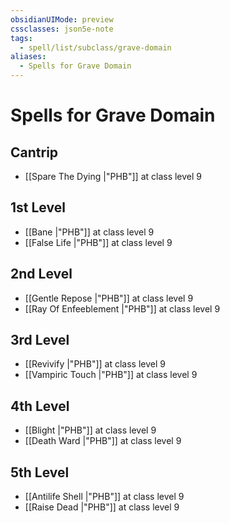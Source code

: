 ```yaml
---
obsidianUIMode: preview
cssclasses: json5e-note
tags:
  - spell/list/subclass/grave-domain
aliases:
  - Spells for Grave Domain
---
```

# Spells for Grave Domain

## Cantrip

- [[Spare The Dying \|"PHB"]] at class level 9

## 1st Level

- [[Bane \|"PHB"]] at class level 9
- [[False Life \|"PHB"]] at class level 9

## 2nd Level

- [[Gentle Repose \|"PHB"]] at class level 9
- [[Ray Of Enfeeblement \|"PHB"]] at class level 9

## 3rd Level

- [[Revivify \|"PHB"]] at class level 9
- [[Vampiric Touch \|"PHB"]] at class level 9

## 4th Level

- [[Blight \|"PHB"]] at class level 9
- [[Death Ward \|"PHB"]] at class level 9

## 5th Level

- [[Antilife Shell \|"PHB"]] at class level 9
- [[Raise Dead \|"PHB"]] at class level 9
